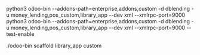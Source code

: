 python3 odoo-bin --addons-path=enterprise,addons,custom -d dblending -u money_lending,pos_custom,library_app --dev xml --xmlrpc-port=9000
python3 odoo-bin --addons-path=enterprise,addons,custom -d dblending -u money_lending,pos_custom,library_app --dev xml --xmlrpc-port=9000 --test-enable
<!-- Scaffold - creating odoo modules -->
./odoo-bin scaffold library_app custom